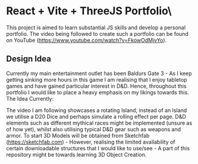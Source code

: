 # React + Vite + ThreeJS Portfolio\

This project is aimed to learn substantial JS skills and develop a personal portfolio. 
The video being followed to create such a portfolio can be found on YouTube (https://www.youtube.com/watch?v=FkowOdMjvYo).

## Design Idea

Currently my main entertainment outlet has been Baldurs Gate 3 - As I keep getting sinking more hours in this game I am realising that I enjoy tabletop games and have gained particular interest in D&D.
Hence, throughout this portfolio I would like to place a heavy emphasis on my likings towards this.
The Idea Currently:

The video I am following showcases a rotating Island, instead of an Island we utilise a D20 Dice and perhaps simulate a rolling effect per page.
D&D elements such as different mythical races might be implemented (unsure as of how yet), whilst also utilising typical D&D gear such as weapons and armor.
To start 3D Models will be obtained from Sketchfab (https://sketchfab.com) - However, realising the limited availability of certain downloadable structures that I would like to use/see - A part of this repository might be towards learning 3D Object Creation.
